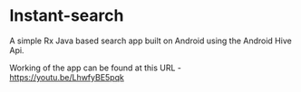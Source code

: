 # Instant-search
A simple Rx Java based search app built on Android using the  Android Hive Api.

Working of the app can be found at this URL - https://youtu.be/LhwfyBE5pqk
